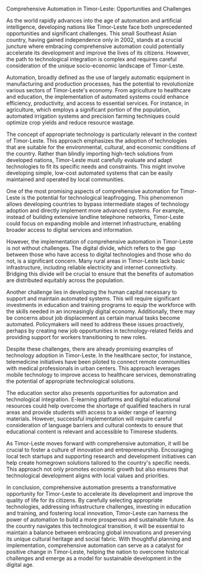 Comprehensive Automation in Timor-Leste: Opportunities and Challenges

As the world rapidly advances into the age of automation and artificial intelligence, developing nations like Timor-Leste face both unprecedented opportunities and significant challenges. This small Southeast Asian country, having gained independence only in 2002, stands at a crucial juncture where embracing comprehensive automation could potentially accelerate its development and improve the lives of its citizens. However, the path to technological integration is complex and requires careful consideration of the unique socio-economic landscape of Timor-Leste.

Automation, broadly defined as the use of largely automatic equipment in manufacturing and production processes, has the potential to revolutionize various sectors of Timor-Leste's economy. From agriculture to healthcare and education, the implementation of automated systems could enhance efficiency, productivity, and access to essential services. For instance, in agriculture, which employs a significant portion of the population, automated irrigation systems and precision farming techniques could optimize crop yields and reduce resource wastage.

The concept of appropriate technology is particularly relevant in the context of Timor-Leste. This approach emphasizes the adoption of technologies that are suitable for the environmental, cultural, and economic conditions of the country. Rather than blindly importing high-tech solutions from developed nations, Timor-Leste must carefully evaluate and adapt technologies to fit its specific needs and constraints. This might involve developing simple, low-cost automated systems that can be easily maintained and operated by local communities.

One of the most promising aspects of comprehensive automation for Timor-Leste is the potential for technological leapfrogging. This phenomenon allows developing countries to bypass intermediate stages of technology adoption and directly implement more advanced systems. For example, instead of building extensive landline telephone networks, Timor-Leste could focus on expanding mobile and internet infrastructure, enabling broader access to digital services and information.

However, the implementation of comprehensive automation in Timor-Leste is not without challenges. The digital divide, which refers to the gap between those who have access to digital technologies and those who do not, is a significant concern. Many rural areas in Timor-Leste lack basic infrastructure, including reliable electricity and internet connectivity. Bridging this divide will be crucial to ensure that the benefits of automation are distributed equitably across the population.

Another challenge lies in developing the human capital necessary to support and maintain automated systems. This will require significant investments in education and training programs to equip the workforce with the skills needed in an increasingly digital economy. Additionally, there may be concerns about job displacement as certain manual tasks become automated. Policymakers will need to address these issues proactively, perhaps by creating new job opportunities in technology-related fields and providing support for workers transitioning to new roles.

Despite these challenges, there are already promising examples of technology adoption in Timor-Leste. In the healthcare sector, for instance, telemedicine initiatives have been piloted to connect remote communities with medical professionals in urban centers. This approach leverages mobile technology to improve access to healthcare services, demonstrating the potential of appropriate technological solutions.

The education sector also presents opportunities for automation and technological integration. E-learning platforms and digital educational resources could help overcome the shortage of qualified teachers in rural areas and provide students with access to a wider range of learning materials. However, successful implementation will require careful consideration of language barriers and cultural contexts to ensure that educational content is relevant and accessible to Timorese students.

As Timor-Leste moves forward with comprehensive automation, it will be crucial to foster a culture of innovation and entrepreneurship. Encouraging local tech startups and supporting research and development initiatives can help create homegrown solutions tailored to the country's specific needs. This approach not only promotes economic growth but also ensures that technological development aligns with local values and priorities.

In conclusion, comprehensive automation presents a transformative opportunity for Timor-Leste to accelerate its development and improve the quality of life for its citizens. By carefully selecting appropriate technologies, addressing infrastructure challenges, investing in education and training, and fostering local innovation, Timor-Leste can harness the power of automation to build a more prosperous and sustainable future. As the country navigates this technological transition, it will be essential to maintain a balance between embracing global innovations and preserving its unique cultural heritage and social fabric. With thoughtful planning and implementation, comprehensive automation can serve as a catalyst for positive change in Timor-Leste, helping the nation to overcome historical challenges and emerge as a model for sustainable development in the digital age.